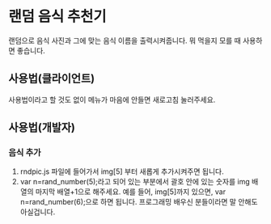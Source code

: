 # 랜덤 음식 추천기

랜덤으로 음식 사진과 그에 맞는 음식 이름을 출력시켜줍니다.
뭐 먹을지 모를 때 사용하면 좋습니다.
## 사용법(클라이언트)

사용법이라고 할 것도 없이 메뉴가 마음에 안들면 새로고침 눌러주세요.

## 사용법(개발자)
### 음식 추가
  
  1. rndpic.js 파일에 들어가서 img[5] 부터 새롭게 추가시켜주면 됩니다.
  1. var n=rand_number(5);라고 되어 있는 부분에서 괄호 안에 있는 숫자를 img 배열의 마지막 배열+1으로 해주세요. 예를 들어, img[5]까지 있으면, var   n=rand_number(6);으로 하면 됩니다. 프로그래밍 배우신 분들이라면 말 안해도 아실겁니다.
